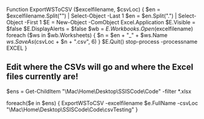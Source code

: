Function ExportWSToCSV ($excelfilename, $csvLoc)
{
    $en = $excelfilename.Split("\") | Select-Object -Last 1
    $en = $en.Split(".") | Select-Object -First 1
    $E = New-Object -ComObject Excel.Application
    $E.Visible = $false
    $E.DisplayAlerts = $false
    $wb = $E.Workbooks.Open($excelfilename)
    foreach ($ws in $wb.Worksheets)
    {
        $n = $en + "_" + $ws.Name
        $ws.SaveAs($csvLoc + $n + ".csv", 6)
    }
    $E.Quit()
    stop-process -processname EXCEL
}

## Edit where the CSVs will go and where the Excel files currently are!
$ens = Get-ChildItem "\\Mac\Home\Desktop\SSISCode\Code\" -filter *.xlsx

foreach($e in $ens)
{
    ExportWSToCSV -excelfilename $e.FullName -csvLoc "\\Mac\Home\Desktop\SSISCode\Code\csvTesting\"
}

